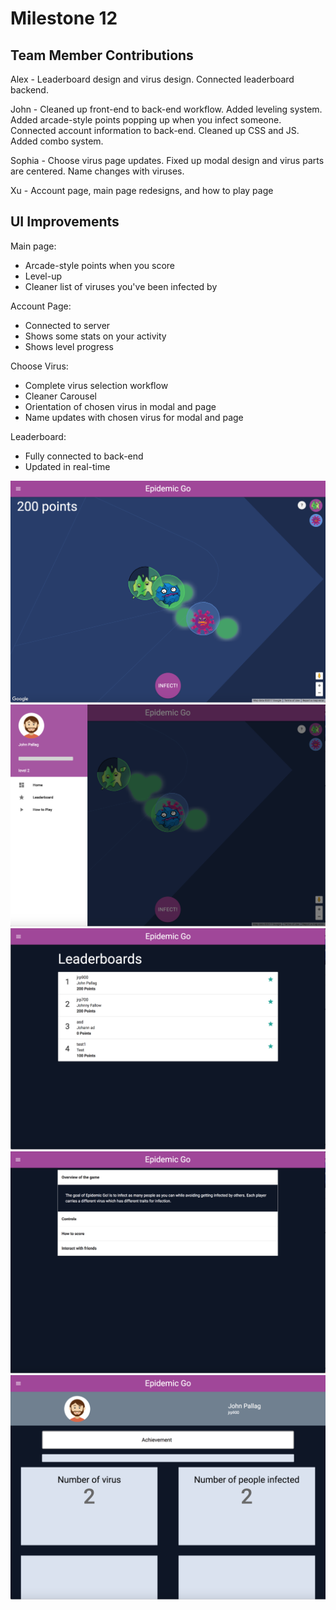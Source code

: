 # Milestone 12

## Team Member Contributions

Alex - Leaderboard design and virus design.  Connected leaderboard backend.

John - Cleaned up front-end to back-end workflow.  Added leveling system.  Added arcade-style points popping up when you infect
someone.  Connected account information to back-end.  Cleaned up CSS and JS.  Added combo system.

Sophia - Choose virus page updates. Fixed up modal design and virus parts are centered. Name changes with viruses. 

Xu - Account page, main page redesigns, and how to play page

## UI Improvements

Main page:
* Arcade-style points when you score
* Level-up
* Cleaner list of viruses you've been infected by

Account Page:
* Connected to server
* Shows some stats on your activity
* Shows level progress

Choose Virus:
* Complete virus selection workflow
* Cleaner Carousel
* Orientation of chosen virus in modal and page
* Name updates with chosen virus for modal and page

Leaderboard:
* Fully connected to back-end
* Updated in real-time

![ScreenGrab](https://raw.githubusercontent.com/johnpallag/MashedPotatoRacoons/master/milestone12_1.png)
![ScreenGrab](https://raw.githubusercontent.com/johnpallag/MashedPotatoRacoons/master/milestone12_2.png)
![ScreenGrab](https://raw.githubusercontent.com/johnpallag/MashedPotatoRacoons/master/milestone12_3.png)
![ScreenGrab](https://raw.githubusercontent.com/johnpallag/MashedPotatoRacoons/master/milestone12_4.png)
![ScreenGrab](https://raw.githubusercontent.com/johnpallag/MashedPotatoRacoons/master/milestone12_5.png)
